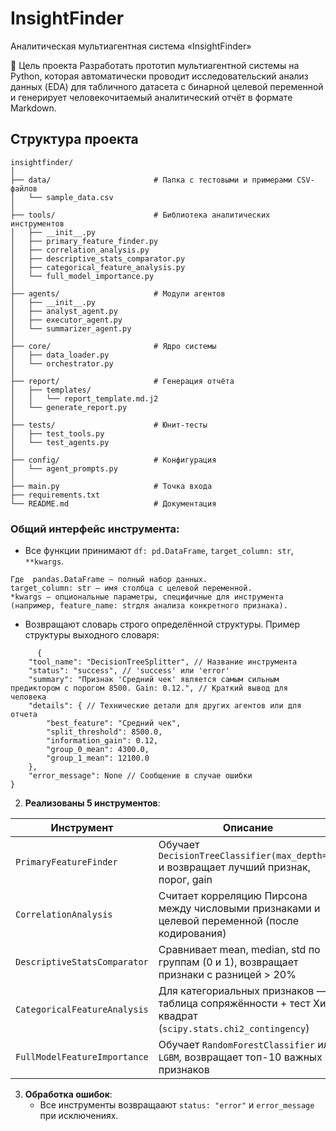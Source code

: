 # InsightFinder
Аналитическая мультиагентная система «InsightFinder»
 
 🎯 Цель проекта
Разработать прототип мультиагентной системы на Python, которая автоматически проводит исследовательский анализ данных (EDA) для табличного датасета с бинарной целевой переменной и генерирует человекочитаемый аналитический отчёт в формате Markdown.

## Структура проекта

```
insightfinder/
│
├── data/                       # Папка с тестовыми и примерами CSV-файлов
│   └── sample_data.csv
│
├── tools/                      # Библиотека аналитических инструментов
│   ├── __init__.py
│   ├── primary_feature_finder.py
│   ├── correlation_analysis.py
│   ├── descriptive_stats_comparator.py
│   ├── categorical_feature_analysis.py
│   └── full_model_importance.py
│
├── agents/                     # Модули агентов
│   ├── __init__.py
│   ├── analyst_agent.py
│   ├── executor_agent.py
│   └── summarizer_agent.py
│
├── core/                       # Ядро системы
│   ├── data_loader.py
│   └── orchestrator.py
│
├── report/                     # Генерация отчёта
│   ├── templates/
│   │   └── report_template.md.j2
│   └── generate_report.py
│
├── tests/                      # Юнит-тесты
│   ├── test_tools.py
│   └── test_agents.py
│
├── config/                     # Конфигурация
│   └── agent_prompts.py
│
├── main.py                     # Точка входа
├── requirements.txt
└── README.md                   # Документация
```



### Общий интерфейс инструмента:

   - Все функции принимают `df: pd.DataFrame`, `target_column: str`, `**kwargs`.
    
	Где  pandas.DataFrame — полный набор данных. 
    target_column: str — имя столбца с целевой переменной. 
    *kwargs — опциональные параметры, специфичные для инструмента (например, feature_name: strдля анализа конкретного признака).

   - Возвращают словарь строго определённой структуры. Пример структуры выходного словаря:

```
      {
    "tool_name": "DecisionTreeSplitter", // Название инструмента
    "status": "success", // 'success' или 'error'
    "summary": "Признак 'Средний чек' является самым сильным предиктором с порогом 8500. Gain: 0.12.", // Краткий вывод для человека
    "details": { // Технические детали для других агентов или для отчета
        "best_feature": "Средний чек",
        "split_threshold": 8500.0,
        "information_gain": 0.12,
        "group_0_mean": 4300.0,
        "group_1_mean": 12100.0
    },
    "error_message": None // Сообщение в случае ошибки
}
```


2. **Реализованы 5 инструментов**:

| Инструмент | Описание | Библиотека |
|-----------|--------|----------|
| `PrimaryFeatureFinder` | Обучает `DecisionTreeClassifier(max_depth=1)` и возвращает лучший признак, порог, gain | `sklearn.tree` |
| `CorrelationAnalysis` | Считает корреляцию Пирсона между числовыми признаками и целевой переменной (после кодирования) | `pandas`, `numpy` |
| `DescriptiveStatsComparator` | Сравнивает mean, median, std по группам (0 и 1), возвращает признаки с разницей > 20% | `pandas` |
| `CategoricalFeatureAnalysis` | Для категориальных признаков — таблица сопряжённости + тест Хи-квадрат (`scipy.stats.chi2_contingency`) | `scipy` |
| `FullModelFeatureImportance` | Обучает `RandomForestClassifier` или `LGBM`, возвращает топ-10 важных признаков | `sklearn` / `lightgbm` |

3. **Обработка ошибок**:
   - Все инструменты возвращаают `status: "error"` и `error_message` при исключениях.